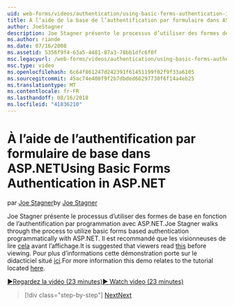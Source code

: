 ```yaml
---
uid: web-forms/videos/authentication/using-basic-forms-authentication-in-aspnet
title: À l’aide de la base de l’authentification par formulaire dans ASP.NET | Microsoft Docs
author: JoeStagner
description: Joe Stagner présente le processus d’utiliser des formes de base en fonction de l’authentification par programmation avec ASP.NET. Il est recommandé que les visionneuses de lire cette avant...
ms.author: riande
ms.date: 07/16/2008
ms.assetid: 5356f9f4-63a5-4481-87a3-78bb1dfc6f0f
msc.legacyurl: /web-forms/videos/authentication/using-basic-forms-authentication-in-aspnet
msc.type: video
ms.openlocfilehash: 6c64f861247d242391f61451199f02f9f33a6105
ms.sourcegitcommit: 45ac74e400f9f2b7dbded66297730f6f14a4eb25
ms.translationtype: MT
ms.contentlocale: fr-FR
ms.lasthandoff: 08/16/2018
ms.locfileid: "41836210"
---
```

<a name="using-basic-forms-authentication-in-aspnet"></a><span data-ttu-id="190e5-104">À l’aide de l’authentification par formulaire de base dans ASP.NET</span><span class="sxs-lookup"><span data-stu-id="190e5-104">Using Basic Forms Authentication in ASP.NET</span></span>
====================
<span data-ttu-id="190e5-105">par [Joe Stagner](https://github.com/JoeStagner)</span><span class="sxs-lookup"><span data-stu-id="190e5-105">by [Joe Stagner](https://github.com/JoeStagner)</span></span>

<span data-ttu-id="190e5-106">Joe Stagner présente le processus d’utiliser des formes de base en fonction de l’authentification par programmation avec ASP.NET.</span><span class="sxs-lookup"><span data-stu-id="190e5-106">Joe Stagner walks through the process to utilize basic forms based authentication programmatically with ASP.NET.</span></span> <span data-ttu-id="190e5-107">Il est recommandé que les visionneuses de lire [cela](../../overview/older-versions-security/introduction/security-basics-and-asp-net-support-vb.md) avant l’affichage.</span><span class="sxs-lookup"><span data-stu-id="190e5-107">It is suggested that viewers read [this](../../overview/older-versions-security/introduction/security-basics-and-asp-net-support-vb.md) before viewing.</span></span> <span data-ttu-id="190e5-108">Pour plus d’informations cette démonstration porte sur le didacticiel situé [ici](../../overview/older-versions-security/introduction/an-overview-of-forms-authentication-vb.md).</span><span class="sxs-lookup"><span data-stu-id="190e5-108">For more information this demo relates to the tutorial located [here](../../overview/older-versions-security/introduction/an-overview-of-forms-authentication-vb.md).</span></span>

[<span data-ttu-id="190e5-109">&#9654;Regardez la vidéo (23 minutes)</span><span class="sxs-lookup"><span data-stu-id="190e5-109">&#9654; Watch video (23 minutes)</span></span>](https://channel9.msdn.com/Blogs/ASP-NET-Site-Videos/using-basic-forms-authentication-in-aspnet)

> [!div class="step-by-step"]
> [<span data-ttu-id="190e5-110">Next</span><span class="sxs-lookup"><span data-stu-id="190e5-110">Next</span></span>](how-to-change-the-forms-authentication-properties.md)
